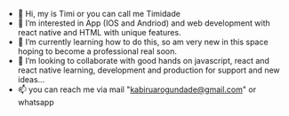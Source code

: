 - 👋 Hi, my is Timi or you can call me Timidade
- 👀 I’m interested in App (IOS and Andriod) and web development with react native and HTML with unique features.
- 🌱 I’m currently learning how to do this, so am very new in this space hoping to become a professional real soon.
- 💞️ I’m looking to collaborate with good hands on javascript, react and react native learning, development and production for support and new ideas...
- 📫 you can reach me via mail "kabiruarogundade@gmail.com" or whatsapp

<!---
An IT enthusiast, idea machine, big thinker and a business development executive with Diipsolution.
--->
